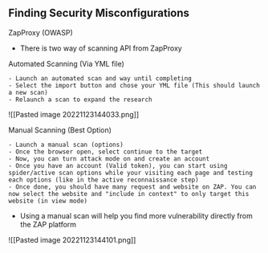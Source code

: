 
## Finding Security Misconfigurations

ZapProxy (OWASP)
- There is two way of scanning API from ZapProxy

Automated Scanning (Via YML file)
```
- Launch an automated scan and way until completing
- Select the import button and chose your YML file (This should launch a new scan)
- Relaunch a scan to expand the research
```

![[Pasted image 20221123144033.png]]


Manual Scanning (Best Option)
```
- Launch a manual scan (options)
- Once the browser open, select continue to the target
- Now, you can turn attack mode on and create an account
- Once you have an account (Valid token), you can start using spider/active scan options while your visiting each page and testing each options (like in the active reconnaissance step)
- Once done, you should have many request and website on ZAP. You can now select the website and "include in context" to only target this website (in view mode)
```

- Using a manual scan will help you find more vulnerability directly from the ZAP platform

![[Pasted image 20221123144101.png]]